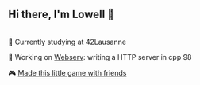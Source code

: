 ## Hi there, I'm Lowell 👋
<br />
🌱  Currently studying at 42Lausanne <br>

🧠  Working on [Webserv](https://github.com/Elwoll/webserv_parsing/blob/main/webserv.subject.pdf): writing a HTTP server in cpp 98

🎮 [Made this little game with friends](https://0xonyx.itch.io/gitwars)
